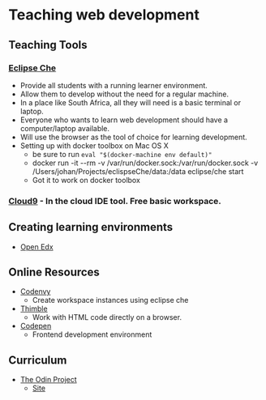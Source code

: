 # Teaching web development
## Teaching Tools
### [Eclipse Che](http://www.eclipse.org/che/)
* Provide all students with a running learner environment.
* Allow them to develop without the need for a regular machine.
* In a place like South Africa, all they will need is a basic terminal or laptop.
* Everyone who wants to learn web development should have a computer/laptop available.
* Will use the browser as the tool of choice for learning development.
* Setting up with docker toolbox on Mac OS X
    * be sure to run ```eval "$(docker-machine env default)"```
    * docker run -it --rm -v /var/run/docker.sock:/var/run/docker.sock -v /Users/johan/Projects/eclispseChe/data:/data eclipse/che start
    * Got it to work on docker toolbox
### [Cloud9](https://c9.io/) - In the cloud IDE tool. Free basic workspace.
## Creating learning environments
* [Open Edx](https://open.edx.org)
## Online Resources
* [Codenvy](https://codenvy.io)
    * Create workspace instances using eclipse che
* [Thimble](https://thimble.mozilla.org/en-US)
    * Work with HTML code directly on a browser.
* [Codepen](http://codepen.io)
    * Frontend development environment
## Curriculum
* [The Odin Project](https://github.com/TheOdinProject/curriculum)
    * [Site](http://theodinproject.com/)
